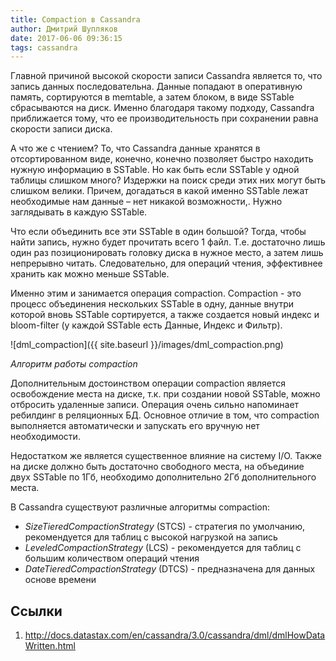 ```yaml
---
title: Compaction в Cassandra
author: Дмитрий Шупляков
date: 2017-06-06 09:36:15
tags: cassandra
---
```


Главной причиной высокой скорости записи Cassandra является то, что запись данных последовательна. Данные попадают в оперативную память, сортируются в memtable, а затем блоком, в виде SSTable сбрасываются на диск. Именно благодаря такому подходу, Cassandra приближается тому, что ее производительность при сохранении равна скорости записи диска.

<!-- more -->

А что же с чтением? То, что Cassandra данные хранятся в отсортированном виде, конечно, конечно позволяет быстро находить нужную информацию в SSTable. Но как быть если SSTable у одной таблицы слишком много? Издержки на поиск среди этих них могут быть слишком велики. Причем, догадаться в какой именно  SSTable  лежат необходимые нам данные – нет никакой возможности,. Нужно заглядывать в каждую SSTable.

Что если объединить все эти SSTable в один большой? Тогда, чтобы найти запись, нужно будет прочитать всего 1 файл. Т.е. достаточно лишь один раз позиционировать головку диска в нужное место, а затем лишь непрерывно читать.
Следовательно, для операций чтения, эффективнее хранить как можно меньше SSTable.

Именно этим и занимается операция compaction. Compaction - это процесс объединения нескольких SSTable в одну, данные внутри которой вновь SSTable сортируется, а также создается новый индекс и bloom-filter (у каждой SSTable есть Данные, Индекс и Фильтр).


![dml_compaction]({{ site.baseurl }}/images/dml_compaction.png)


_Алгоритм работы compaction_

Дополнительным достоинством операции compaction является освобождение места на диске, т.к. при создании новой SSTable, можно отбросить удаленные записи.
Операция очень сильно напоминает ребилдинг в реляционных БД. Основное отличие в том, что compaction выполняется автоматически и запускать его вручную нет необходимости.

Недостатком же является существенное влияние на систему I/O. Также на диске должно быть достаточно свободного места, на объединие двух SSTable по 1Гб, необходимо дополнительно 2Гб дополнительного места.


В Cassandra существуют различные алгоритмы compaction:
- _SizeTieredCompactionStrategy_ (STCS) - стратегия по умолчанию, рекомендуется для таблиц с высокой нагрузкой на запись
- _LeveledCompactionStrategy_ (LCS) - рекомендуется для таблиц с большим количеством операций чтения
- _DateTieredCompactionStrategy_ (DTCS) - предназначена для данных основе времени

## Ссылки
1. http://docs.datastax.com/en/cassandra/3.0/cassandra/dml/dmlHowDataWritten.html
